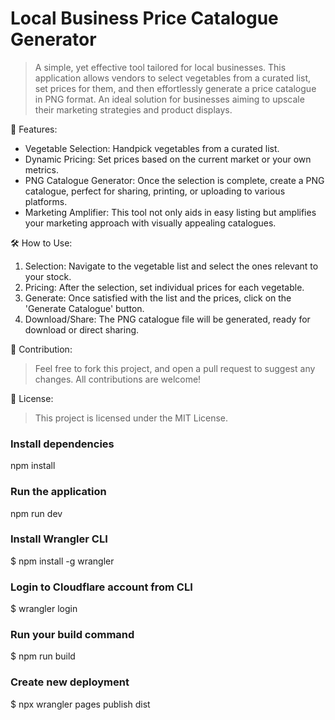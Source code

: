 # Local Business Price Catalogue Generator

>A simple, yet effective tool tailored for local businesses. This application allows vendors to select vegetables from a curated list, set prices for them, and then effortlessly generate a price catalogue in PNG format. An ideal solution for businesses aiming to upscale their marketing strategies and product displays.

🌱 Features:
- Vegetable Selection: Handpick vegetables from a curated list.
- Dynamic Pricing: Set prices based on the current market or your own metrics.
- PNG Catalogue Generator: Once the selection is complete, create a PNG catalogue, perfect for sharing, printing, or uploading to various platforms.
- Marketing Amplifier: This tool not only aids in easy listing but amplifies your marketing approach with visually appealing catalogues.

🛠️ How to Use:
1. Selection: Navigate to the vegetable list and select the ones relevant to your stock.
2. Pricing: After the selection, set individual prices for each vegetable.
3. Generate: Once satisfied with the list and the prices, click on the 'Generate Catalogue' button.
4. Download/Share: The PNG catalogue file will be generated, ready for download or direct sharing.

🙌 Contribution:
> Feel free to fork this project, and open a pull request to suggest any changes. All contributions are welcome!

🔐 License:
>This project is licensed under the MIT License.

### Install dependencies
npm install

### Run the application
npm run dev

### Install Wrangler CLI

$ npm install -g wrangler

### Login to Cloudflare account from CLI

$ wrangler login

### Run your build command

$ npm run build

### Create new deployment

$ npx wrangler pages publish dist
